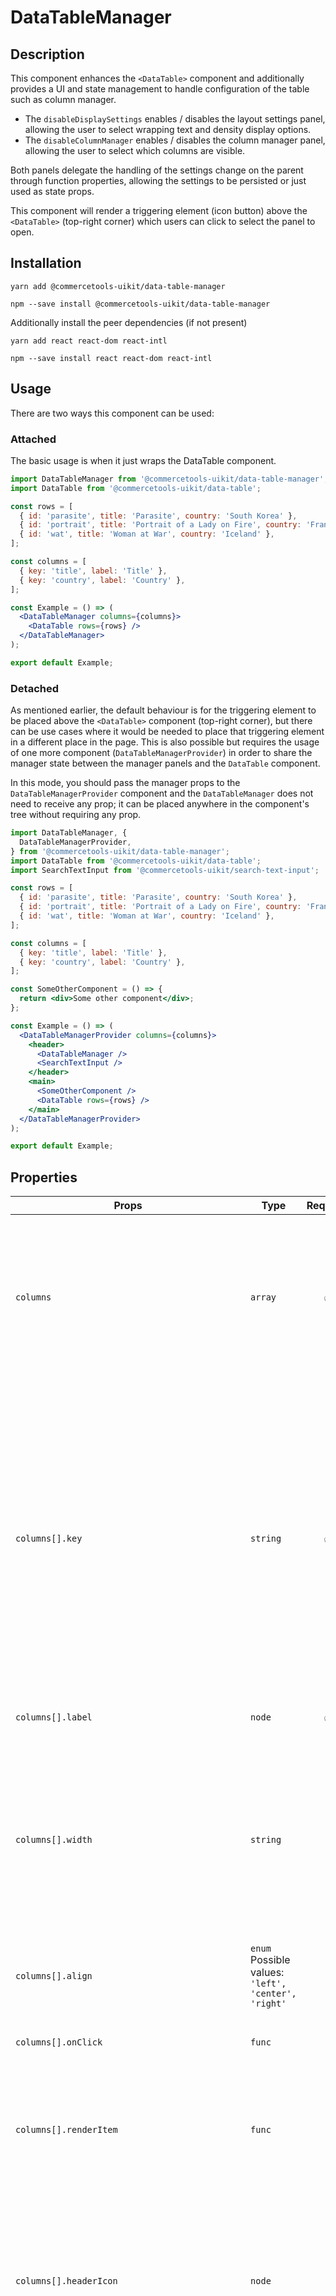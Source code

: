 <!-- THIS IS AN AUTOGENERATED FILE. DO NOT EDIT THIS FILE DIRECTLY. -->
<!-- This file is created by the `yarn generate-readme` script. -->

# DataTableManager

## Description

This component enhances the `<DataTable>` component and additionally provides a UI and state management to handle configuration of the table such as column manager.

- The `disableDisplaySettings` enables / disables the layout settings panel, allowing the user to select wrapping text and density display options.
- The `disableColumnManager` enables / disables the column manager panel, allowing the user to select which columns are visible.

Both panels delegate the handling of the settings change on the parent through function properties, allowing the settings to be persisted or just used as state props.

This component will render a triggering element (icon button) above the `<DataTable>` (top-right corner) which users can click to select the panel to open.

## Installation

```
yarn add @commercetools-uikit/data-table-manager
```

```
npm --save install @commercetools-uikit/data-table-manager
```

Additionally install the peer dependencies (if not present)

```
yarn add react react-dom react-intl
```

```
npm --save install react react-dom react-intl
```

## Usage

There are two ways this component can be used:

### Attached

The basic usage is when it just wraps the DataTable component.

```jsx
import DataTableManager from '@commercetools-uikit/data-table-manager';
import DataTable from '@commercetools-uikit/data-table';

const rows = [
  { id: 'parasite', title: 'Parasite', country: 'South Korea' },
  { id: 'portrait', title: 'Portrait of a Lady on Fire', country: 'France' },
  { id: 'wat', title: 'Woman at War', country: 'Iceland' },
];

const columns = [
  { key: 'title', label: 'Title' },
  { key: 'country', label: 'Country' },
];

const Example = () => (
  <DataTableManager columns={columns}>
    <DataTable rows={rows} />
  </DataTableManager>
);

export default Example;
```

### Detached

As mentioned earlier, the default behaviour is for the triggering element to be placed above the `<DataTable>` component (top-right corner), but there can be use cases where it would be needed to place that triggering element in a different place in the page. This is also possible but requires the usage of one more component (`DataTableManagerProvider`) in order to share the manager state between the manager panels and the `DataTable` component.

In this mode, you should pass the manager props to the `DataTableManagerProvider` component and the `DataTableManager` does not need to receive any prop; it can be placed anywhere in the component's tree without requiring any prop.

```jsx
import DataTableManager, {
  DataTableManagerProvider,
} from '@commercetools-uikit/data-table-manager';
import DataTable from '@commercetools-uikit/data-table';
import SearchTextInput from '@commercetools-uikit/search-text-input';

const rows = [
  { id: 'parasite', title: 'Parasite', country: 'South Korea' },
  { id: 'portrait', title: 'Portrait of a Lady on Fire', country: 'France' },
  { id: 'wat', title: 'Woman at War', country: 'Iceland' },
];

const columns = [
  { key: 'title', label: 'Title' },
  { key: 'country', label: 'Country' },
];

const SomeOtherComponent = () => {
  return <div>Some other component</div>;
};

const Example = () => (
  <DataTableManagerProvider columns={columns}>
    <header>
      <DataTableManager />
      <SearchTextInput />
    </header>
    <main>
      <SomeOtherComponent />
      <DataTable rows={rows} />
    </main>
  </DataTableManagerProvider>
);

export default Example;
```

## Properties

| Props                                          | Type                                                        | Required | Default | Description                                                                                                                                                                                                                                                                                                                                                                                                                                                                                                                                                                                                                                        |
| ---------------------------------------------- | ----------------------------------------------------------- | :------: | ------- | -------------------------------------------------------------------------------------------------------------------------------------------------------------------------------------------------------------------------------------------------------------------------------------------------------------------------------------------------------------------------------------------------------------------------------------------------------------------------------------------------------------------------------------------------------------------------------------------------------------------------------------------------- |
| `columns`                                      | `array`                                                     |    ✅    |         | Each object requires a unique `key` which should correspond to property key of&#xA;the items of `rows` that you want to render under this column, and a `label`&#xA;which defines the name shown on the header.&#xA;The list of columns to be rendered.&#xA;Each column can be customized (see properties below).                                                                                                                                                                                                                                                                                                                                  |
| `columns[].key`                                | `string`                                                    |    ✅    |         | The unique key of the column that is used to identify your data type.&#xA;You can use this value to determine which value from a row item should be rendered.&#xA;<br>&#xA;For example, if the data is a list of users, where each user has a `firstName` property,&#xA;the column key should be `firstName`, which renders the correct value by default.&#xA;The key can also be some custom or computed value, in which case you need to provide&#xA;an explicit mapping of the value by implementing either the `itemRendered` function or&#xA;the column-specific `renderItem` function.                                                       |
| `columns[].label`                              | `node`                                                      |    ✅    |         | The label of the column that will be shown on the column header.                                                                                                                                                                                                                                                                                                                                                                                                                                                                                                                                                                                   |
| `columns[].width`                              | `string`                                                    |          | `auto`  | Sets a width for this column. Accepts the same values as the ones specified for&#xA;individual [grid-template-columns](https://developer.mozilla.org/en-US/docs/Web/CSS/grid-template-columns).&#xA;<br>&#xA;For example, using `minmax` pairs (e.g. `minmax(200px, 400px)`), a combinations of&#xA;fraction values (`1fr`/`2fr`/etc), or fixed values such as `200px`.&#xA;By default, the column grows according to the content and respecting the total table available width.                                                                                                                                                                  |
| `columns[].align`                              | `enum`<br/>Possible values:<br/>`'left', 'center', 'right'` |          |         | Use this to override the table's own `horizontalCellAlignment` prop for this specific column.                                                                                                                                                                                                                                                                                                                                                                                                                                                                                                                                                      |
| `columns[].onClick`                            | `func`                                                      |          |         | A callback function, called when the header cell is clicked.&#xA;<br>&#xA;Signature: `(event) => void`                                                                                                                                                                                                                                                                                                                                                                                                                                                                                                                                             |
| `columns[].renderItem`                         | `func`                                                      |          |         | A callback function to render the content of cells under this column, overriding&#xA;the default `itemRenderer` prop of the table.&#xA;<br>&#xA;Signature: `(row: object, isRowCollapsed: boolean) => React.Node`                                                                                                                                                                                                                                                                                                                                                                                                                                  |
| `columns[].headerIcon`                         | `node`                                                      |          |         | Use this prop to place an `Icon` or `IconButton` on the left of the column label.&#xA;It is advised to place these types of components through this prop instead of `label`,&#xA;in order to properly position and align the elements.&#xA;This is particularly useful for medium-sized icons which require more vertical space than the typography.                                                                                                                                                                                                                                                                                               |
| `columns[].isTruncated`                        | `bool`                                                      |          | `false` | Set this to `true` to allow text content of this cell to be truncated with an ellipsis,&#xA;instead of breaking into multiple lines.&#xA;<br>&#xA;NOTE: when using this option, it is recommended to specify a `width` for the column, because&#xA;if the table doesn't have enough space for all columns, it will start clipping the columns&#xA;with _truncated_ content, and if no `width` is set (or the value is set `auto` -- the default)&#xA;it can shrink until the column disappears completely.&#xA;By enforcing a minimum width for these columns, the table will respect them and grow horizontally,&#xA;adding scrollbars if needed. |
| `columns[].isSortable`                         | `bool`                                                      |          | `false` | Set this to `true` to show a sorting button, which calls `onSortChange` upon being clicked.&#xA;You should enable this flag for every column you want to be able to sort.&#xA;When at least one column is sortable, the table props `sortBy`, `sortDirection` and `onSortChange` should be provided.                                                                                                                                                                                                                                                                                                                                               |
| `columns[].disableResizing`                    | `bool`                                                      |          | `false` | Set this to `true` to prevent this column from being manually resized by dragging&#xA;the edge of the header with a mouse.                                                                                                                                                                                                                                                                                                                                                                                                                                                                                                                         |
| `columns[].shouldIgnoreRowClick`               | `bool`                                                      |          | `false` | Set this to `true` to prevent click event propagation for this cell.&#xA;You might want this if you need the column to have its own call-to-action or input while&#xA;the row also has a defined `onRowClick`.                                                                                                                                                                                                                                                                                                                                                                                                                                     |
| `children`                                     | `node`                                                      |    ✅    |         | Any React node. Usually you want to render the `<DataTable>` component.&#xA;<br>&#xA;Note that the child component will implicitly receive the props `columns` and `isCondensed` from the `<DataTableManager>`.                                                                                                                                                                                                                                                                                                                                                                                                                                    |
| `displaySettings`                              | `object`                                                    |          |         | The managed display settings of the table.                                                                                                                                                                                                                                                                                                                                                                                                                                                                                                                                                                                                         |
| `displaySettings.disableDisplaySettings`       | `bool`                                                      |          | `true`  | Set this flag to `false` to show the display settings panel option.                                                                                                                                                                                                                                                                                                                                                                                                                                                                                                                                                                                |
| `displaySettings.isCondensed`                  | `bool`                                                      |          | `false` | Set this to `true` to reduce the paddings of all cells, allowing the table to display&#xA;more data in less space.                                                                                                                                                                                                                                                                                                                                                                                                                                                                                                                                 |
| `displaySettings.isWrappingText`               | `bool`                                                      |          | `false` | Set this to `true` to allow text in a cell to wrap.&#xA;<br>&#xA;This is required if `disableDisplaySettings` is set to `false`.                                                                                                                                                                                                                                                                                                                                                                                                                                                                                                                   |
| `displaySettings.primaryButton`                | `element`                                                   |          |         | A React element to be rendered as the primary button, useful when the display settings work as a form.                                                                                                                                                                                                                                                                                                                                                                                                                                                                                                                                             |
| `displaySettings.secondaryButton`              | `element`                                                   |          |         | A React element to be rendered as the secondary button, useful when the display settings work as a form.                                                                                                                                                                                                                                                                                                                                                                                                                                                                                                                                           |
| `columnManager`                                | `object`                                                    |          |         | The managed column settings of the table.                                                                                                                                                                                                                                                                                                                                                                                                                                                                                                                                                                                                          |
| `columnManager.disableColumnManager`           | `bool`                                                      |          | `true`  | Set this to `false` to show the column settings panel option.                                                                                                                                                                                                                                                                                                                                                                                                                                                                                                                                                                                      |
| `columnManager.visibleColumnKeys`              | Array of `string`                                           |          |         | The keys of the visible columns.                                                                                                                                                                                                                                                                                                                                                                                                                                                                                                                                                                                                                   |
| `columnManager.hideableColumns`                | `array`                                                     |          |         | The keys of the visible columns.                                                                                                                                                                                                                                                                                                                                                                                                                                                                                                                                                                                                                   |
| `columnManager.hideableColumns[].key`          | `string`                                                    |    ✅    |         |                                                                                                                                                                                                                                                                                                                                                                                                                                                                                                                                                                                                                                                    |
| `columnManager.hideableColumns[].label`        | `<string, node>`                                            |    ✅    |         |                                                                                                                                                                                                                                                                                                                                                                                                                                                                                                                                                                                                                                                    |
| `columnManager.areHiddenColumnsSearchable`     | `bool`                                                      |          |         | Set this to `true` to show a search input for the hidden columns panel.                                                                                                                                                                                                                                                                                                                                                                                                                                                                                                                                                                            |
| `columnManager.searchHiddenColumns`            | `func`                                                      |          |         | A callback function, called when the search input for the hidden columns panel changes.&#xA;<br>&#xA;Signature: `(searchTerm: string) => Promise<void>                                                                                                                                                                                                                                                                                                                                                                                                                                                                                             |
| `columnManager.searchHiddenColumnsPlaceholder` | `string`                                                    |          |         | Placeholder value of the search input for the hidden columns panel.                                                                                                                                                                                                                                                                                                                                                                                                                                                                                                                                                                                |
| `columnManager.primaryButton`                  | `element`                                                   |          |         | A React element to be rendered as the primary button, useful when the column settings work as a form.                                                                                                                                                                                                                                                                                                                                                                                                                                                                                                                                              |
| `columnManager.secondaryButton`                | `element`                                                   |          |         | A React element to be rendered as the secondary button, useful when the column settings work as a form.                                                                                                                                                                                                                                                                                                                                                                                                                                                                                                                                            |
| `onSettingsChange`                             | `func`                                                      |          |         | A callback function, called when any of the properties of either display settings or column settings is modified.&#xA;<br>&#xA;Signature: `(action: string, nextValue: object) => void`                                                                                                                                                                                                                                                                                                                                                                                                                                                            |
| `topBar`                                       | `node`                                                      |          |         | A React node for rendering additional information within the table manager.                                                                                                                                                                                                                                                                                                                                                                                                                                                                                                                                                                        |
| `managerTheme`                                 | `enum`<br/>Possible values:<br/>`'light', 'dark'`           |          |         | Sets the background theme of the Card that contains the settings                                                                                                                                                                                                                                                                                                                                                                                                                                                                                                                                                                                   |

> `*`: `DataTableManagerProvider` component accepts the same properties as the `DataTableManager`
